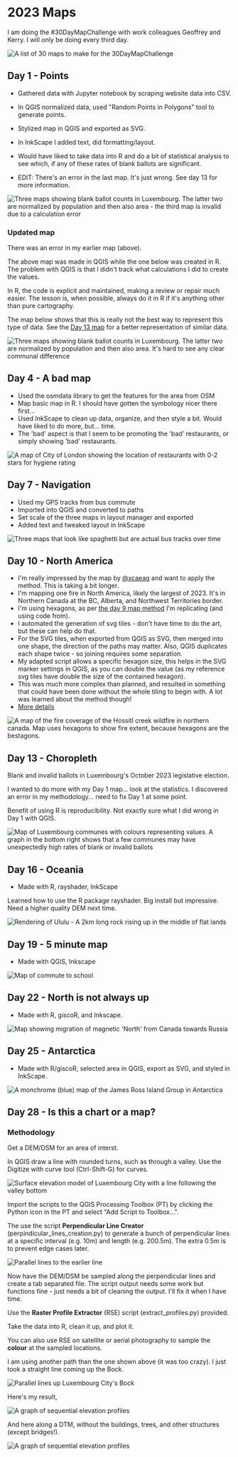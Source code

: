 # 2023 Maps 

I am doing the #30DayMapChallenge with work colleagues Geoffrey and Kerry. I will only be doing every third day.

![A list of 30 maps to make for the 30DayMapChallenge](30dmc-2023.png)

## Day 1 - Points

- Gathered data with Jupyter notebook by scraping website data into CSV.
- In QGIS normalized data, used "Random Points in Polygons" tool to generate points.
- Stylized map in QGIS and exported as SVG.
- In InkScape I added text, did formatting/layout.
- Would have liked to take data into R and do a bit of statistical analysis to see which, if any of these rates of blank ballots are significant.

- EDIT: There's an error in the last map. It's just wrong. See day 13 for more information.

![Three maps showing blank ballot counts in Luxembourg. The latter two are normalized by population and then also area - the third map is invalid due to a calculation error](day01/Luxembourg_2023_legislative_election_blank_ballots.png)

### Updated map

There was an error in my earlier map (above).

The above map was made in QGIS while the one below was created in R.
The problem with QGIS is that I didn't track what calculations I did to create the values.

In R, the code is explicit and maintained, making a review or repair much easier.  The lesson is, when possible, always do it in R if it's anything other than pure cartography.

The map below shows that this is really not the best way to represent this type of data. See the [Day 13 map](#day-13---choropleth) for a better representation of similar data.

![Three maps showing blank ballot counts in Luxembourg. The latter two are normalized by population and then also area. It's hard to see any clear communal difference](day01/day01_redux.png)

## Day 4 - A bad map

- Used the osmdata library to get the features for the area from OSM
- Map basic map in R. I should have gotten the symbology nicer there first...
- Used InkScape to clean up data, organize, and then style a bit. Would have liked to do more, but... time.
- The 'bad' aspect is that I seem to be promoting the 'bad' restaurants, or simply showing 'bad' restaurants.

![A map of City of London showing the location of restaurants with 0-2 stars for hygiene rating](day04/col_restaurants.png)

## Day 7 - Navigation

- Used my GPS tracks from bus commute
- Imported into QGIS and converted to paths
- Set scale of the three maps in layout manager and exported
- Added text and tweaked layout in InkScape

![Three maps that look like spaghetti but are actual bus tracks over time](day07/Navigation_day7_map.png)

## Day 10 - North America

- I'm really impressed by the map by [@xcaeag](https://github.com/xcaeag/30DayMapChallenge-2023/blob/main/day9.md) and want to apply the method. This is taking a bit longer.
- I'm mapping one fire in North America, likely the largest of 2023. It's in Northern Canada at the BC, Alberta, and Northwest Territories border.
- I'm using hexagons, as per [the day 9 map method](https://github.com/xcaeag/30DayMapChallenge-2023/blob/main/day9.md) I'm replicating (and using code from).
- I automated the generation of svg tiles - don't have time to do the art, but these can help do that.
- For the SVG tiles, when exported from QGIS as SVG, then merged into one shape, the direction of the paths may matter. Also, QGIS duplicates each shape twice - so joining requires some separation.
- My adapted script allows a specific hexagon size, this helps in the SVG marker settings in QGIS, as you can double the value (as my reference svg tiles have double the size of the contained hexagon).
- This was much more complex than planned, and resulted in something that could have been done without the whole tiling to begin with. A lot was learned about the method though!
- [More details](day10/README.md)

![A map of the fire coverage of the Hossitl creek wildfire in northern canada. Map uses hexagons to show fire extent, because hexagons are the bestagons.](day10/fire_map_day10.png)

## Day 13 - Choropleth

Blank and invalid ballots in Luxembourg's October 2023 legislative election.

I wanted to do more with my Day 1 map... look at the statistics. I discovered an error in my methodology... need to fix Day 1 at some point.

Benefit of using R is reproducibility. Not exactly sure what I did wrong in Day 1 with QGIS.

![Map of Luxembourg communes with colours representing values. A graph in the bottom right shows that a few communes may have unexpectedly high rates of blank or invalid ballots](day13/day13_bi_ballots.png)

## Day 16 - Oceania

- Made with R, rayshader, InkScape

Learned how to use the R package rayshader. Big install but impressive. Need a higher quality DEM next time.

![Rendering of Ululu - A 2km long rock rising up in the middle of flat lands](day16/day16_oceania.png)

## Day 19 - 5 minute map

- Made with QGIS, Inkscape

![Map of commute to school](day19/raw_commute_edit.png)

## Day 22 - North is not always up

- Made with R, giscoR, and Inkscape.

![Map showing migration of magnetic 'North' from Canada towards Russia](day22/day22map.png)

## Day 25 - Antarctica

- Made with R/giscoR, selected area in QGIS, export as SVG, and styled in InkScape.

![A monchrome (blue) map of the James Ross Island Group in Antarctica](day25/Island_map.png)

## Day 28 - Is this a chart or a map?

### Methodology

Get a DEM/DSM for an area of interst.

In QGIS draw a line with rounded turns, such as through a valley.
Use the Digitize with curve tool (Ctrl-Shift-G) for curves.

![Surface elevation model of Luxembourg City with a line following the valley bottom](day28/imgs/path_on_dsm.png)

Import the scripts to the QGIS Processing Toolbox (PT) by clicking the Python icon in the PT and select "Add Script to Toolbox...".

The use the script **Perpendicular Line Creator** (perpindicular_lines_creation.py) to generate a bunch of perpendicular lines at a specific interval (e.g. 10m) and length (e.g. 200.5m). The extra 0.5m is to prevent edge cases later.

![Parallel lines to the earlier line](day28/imgs/perpendicular_lines.png)

Now have the DEM/DSM be sampled along the perpendicular lines and create a tab separated file. The script output needs some work but functions fine - just needs a bit of cleaning the output. I'll fix it when I have time.

Use the **Raster Profile Extractor** (RSE) script (extract_profiles.py) provided.

Take the data into R, clean it up, and plot it.

You can also use RSE on satellite or aerial photography to sample the **colour** at the sampled locations.

I am using another path than the one shown above (it was too crazy).
I just took a straight line coming up the Bock.

![Parallel lines up Luxembourg City's Bock](day28/imgs/perpindicular_lines_2.png)

Here's my result, 

![A graph of sequential elevation profiles](day28/VdL_map_graph.png)

And here along a DTM, without the buildings, trees, and other structures (except bridges!).

![A graph of sequential elevation profiles](day28/VdL_map_graph_DTM.png)
